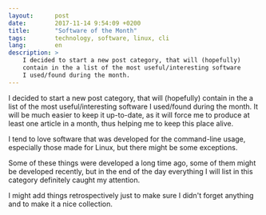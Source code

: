 ```yaml
---
layout:      post
date:        2017-11-14 9:54:09 +0200
title:       "Software of the Month"
tags:        technology, software, linux, cli
lang:        en
description: >
    I decided to start a new post category, that will (hopefully)
    contain in the a list of the most useful/interesting software
    I used/found during the month.
---
```


I decided to start a new post category, that will (hopefully)
contain in the a list of the most useful/interesting software
I used/found during the month. It will be much easier to keep
it up-to-date, as it will force me to produce at least one
article in a month, thus helping me to keep this place alive.

I tend to love software that was developed for the command-line
usage, especially those made for Linux, but there might be some
exceptions.

Some of these things were developed a long time ago, some of
them might be developed recently, but in the end of the day
everything I will list in this category definitely caught my
attention.

I might add things retrospectively just to make sure I didn't
forget anything and to make it a nice collection.
